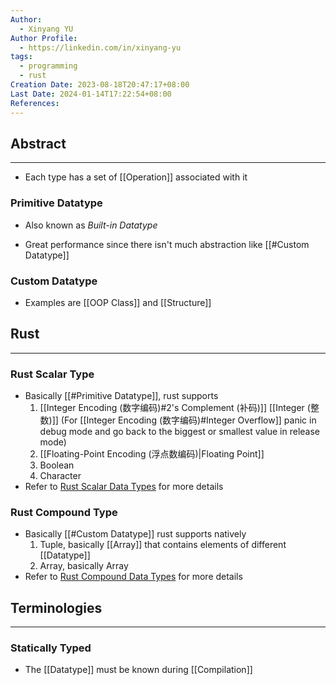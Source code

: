```yaml
---
Author:
  - Xinyang YU
Author Profile:
  - https://linkedin.com/in/xinyang-yu
tags:
  - programming
  - rust
Creation Date: 2023-08-18T20:47:17+08:00
Last Date: 2024-01-14T17:22:54+08:00
References: 
---
```

## Abstract
---
- Each type has a set of [[Operation]] associated with it

### Primitive Datatype
- Also known as *Built-in Datatype*
* Great performance since there isn't much abstraction like [[#Custom Datatype]]

### Custom Datatype

- Examples are [[OOP Class]] and [[Structure]]


## Rust
---
### Rust Scalar Type
- Basically [[#Primitive Datatype]], rust supports 
	1. [[Integer Encoding (数字编码)#2's Complement (补码)]] [[Integer (整数)]] (For [[Integer Encoding (数字编码)#Integer Overflow]] panic in debug mode and go back to the biggest or smallest value in release mode)
	2. [[Floating-Point Encoding (浮点数编码)|Floating Point]]
	3. Boolean
	4. Character
- Refer to [Rust Scalar Data Types](https://rust-book.cs.brown.edu/ch03-02-data-types.html#scalar-types) for more details
### Rust Compound Type
- Basically [[#Custom Datatype]] rust supports natively
	1. Tuple, basically [[Array]] that contains elements of different [[Datatype]]
	2. Array, basically Array
- Refer to [Rust Compound Data Types](https://rust-book.cs.brown.edu/ch03-02-data-types.html#compound-types) for more details
## Terminologies 
---
### Statically Typed
- The [[Datatype]] must be known during [[Compilation]]

 